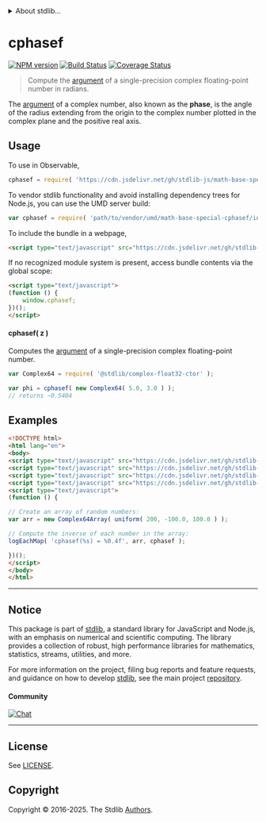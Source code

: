 <!--

@license Apache-2.0

Copyright (c) 2025 The Stdlib Authors.

Licensed under the Apache License, Version 2.0 (the "License");
you may not use this file except in compliance with the License.
You may obtain a copy of the License at

   http://www.apache.org/licenses/LICENSE-2.0

Unless required by applicable law or agreed to in writing, software
distributed under the License is distributed on an "AS IS" BASIS,
WITHOUT WARRANTIES OR CONDITIONS OF ANY KIND, either express or implied.
See the License for the specific language governing permissions and
limitations under the License.

-->


<details>
  <summary>
    About stdlib...
  </summary>
  <p>We believe in a future in which the web is a preferred environment for numerical computation. To help realize this future, we've built stdlib. stdlib is a standard library, with an emphasis on numerical and scientific computation, written in JavaScript (and C) for execution in browsers and in Node.js.</p>
  <p>The library is fully decomposable, being architected in such a way that you can swap out and mix and match APIs and functionality to cater to your exact preferences and use cases.</p>
  <p>When you use stdlib, you can be absolutely certain that you are using the most thorough, rigorous, well-written, studied, documented, tested, measured, and high-quality code out there.</p>
  <p>To join us in bringing numerical computing to the web, get started by checking us out on <a href="https://github.com/stdlib-js/stdlib">GitHub</a>, and please consider <a href="https://opencollective.com/stdlib">financially supporting stdlib</a>. We greatly appreciate your continued support!</p>
</details>

# cphasef

[![NPM version][npm-image]][npm-url] [![Build Status][test-image]][test-url] [![Coverage Status][coverage-image]][coverage-url] <!-- [![dependencies][dependencies-image]][dependencies-url] -->

> Compute the [argument][complex-number-argument] of a single-precision complex floating-point number in radians.

<section class="intro">

The [argument][complex-number-argument] of a complex number, also known as the **phase**, is the angle of the radius extending from the origin to the complex number plotted in the complex plane and the positive real axis.

</section>

<!-- /.intro -->



<section class="usage">

## Usage

To use in Observable,

```javascript
cphasef = require( 'https://cdn.jsdelivr.net/gh/stdlib-js/math-base-special-cphasef@umd/browser.js' )
```

To vendor stdlib functionality and avoid installing dependency trees for Node.js, you can use the UMD server build:

```javascript
var cphasef = require( 'path/to/vendor/umd/math-base-special-cphasef/index.js' )
```

To include the bundle in a webpage,

```html
<script type="text/javascript" src="https://cdn.jsdelivr.net/gh/stdlib-js/math-base-special-cphasef@umd/browser.js"></script>
```

If no recognized module system is present, access bundle contents via the global scope:

```html
<script type="text/javascript">
(function () {
    window.cphasef;
})();
</script>
```

#### cphasef( z )

Computes the [argument][complex-number-argument] of a single-precision complex floating-point number.

```javascript
var Complex64 = require( '@stdlib/complex-float32-ctor' );

var phi = cphasef( new Complex64( 5.0, 3.0 ) );
// returns ~0.5404
```

</section>

<!-- /.usage -->

<section class="examples">

## Examples

<!-- eslint no-undef: "error" -->

```html
<!DOCTYPE html>
<html lang="en">
<body>
<script type="text/javascript" src="https://cdn.jsdelivr.net/gh/stdlib-js/array-complex64@umd/browser.js"></script>
<script type="text/javascript" src="https://cdn.jsdelivr.net/gh/stdlib-js/random-array-uniform@umd/browser.js"></script>
<script type="text/javascript" src="https://cdn.jsdelivr.net/gh/stdlib-js/console-log-each-map@umd/browser.js"></script>
<script type="text/javascript" src="https://cdn.jsdelivr.net/gh/stdlib-js/math-base-special-cphasef@umd/browser.js"></script>
<script type="text/javascript">
(function () {

// Create an array of random numbers:
var arr = new Complex64Array( uniform( 200, -100.0, 100.0 ) );

// Compute the inverse of each number in the array:
logEachMap( 'cphasef(%s) = %0.4f', arr, cphasef );

})();
</script>
</body>
</html>
```

</section>

<!-- /.examples -->

<!-- C interface documentation. -->



<!-- Section for related `stdlib` packages. Do not manually edit this section, as it is automatically populated. -->

<section class="related">

</section>

<!-- /.related -->

<!-- Section for all links. Make sure to keep an empty line after the `section` element and another before the `/section` close. -->


<section class="main-repo" >

* * *

## Notice

This package is part of [stdlib][stdlib], a standard library for JavaScript and Node.js, with an emphasis on numerical and scientific computing. The library provides a collection of robust, high performance libraries for mathematics, statistics, streams, utilities, and more.

For more information on the project, filing bug reports and feature requests, and guidance on how to develop [stdlib][stdlib], see the main project [repository][stdlib].

#### Community

[![Chat][chat-image]][chat-url]

---

## License

See [LICENSE][stdlib-license].


## Copyright

Copyright &copy; 2016-2025. The Stdlib [Authors][stdlib-authors].

</section>

<!-- /.stdlib -->

<!-- Section for all links. Make sure to keep an empty line after the `section` element and another before the `/section` close. -->

<section class="links">

[npm-image]: http://img.shields.io/npm/v/@stdlib/math-base-special-cphasef.svg
[npm-url]: https://npmjs.org/package/@stdlib/math-base-special-cphasef

[test-image]: https://github.com/stdlib-js/math-base-special-cphasef/actions/workflows/test.yml/badge.svg?branch=main
[test-url]: https://github.com/stdlib-js/math-base-special-cphasef/actions/workflows/test.yml?query=branch:main

[coverage-image]: https://img.shields.io/codecov/c/github/stdlib-js/math-base-special-cphasef/main.svg
[coverage-url]: https://codecov.io/github/stdlib-js/math-base-special-cphasef?branch=main

<!--

[dependencies-image]: https://img.shields.io/david/stdlib-js/math-base-special-cphasef.svg
[dependencies-url]: https://david-dm.org/stdlib-js/math-base-special-cphasef/main

-->

[chat-image]: https://img.shields.io/gitter/room/stdlib-js/stdlib.svg
[chat-url]: https://app.gitter.im/#/room/#stdlib-js_stdlib:gitter.im

[stdlib]: https://github.com/stdlib-js/stdlib

[stdlib-authors]: https://github.com/stdlib-js/stdlib/graphs/contributors

[umd]: https://github.com/umdjs/umd
[es-module]: https://developer.mozilla.org/en-US/docs/Web/JavaScript/Guide/Modules

[deno-url]: https://github.com/stdlib-js/math-base-special-cphasef/tree/deno
[deno-readme]: https://github.com/stdlib-js/math-base-special-cphasef/blob/deno/README.md
[umd-url]: https://github.com/stdlib-js/math-base-special-cphasef/tree/umd
[umd-readme]: https://github.com/stdlib-js/math-base-special-cphasef/blob/umd/README.md
[esm-url]: https://github.com/stdlib-js/math-base-special-cphasef/tree/esm
[esm-readme]: https://github.com/stdlib-js/math-base-special-cphasef/blob/esm/README.md
[branches-url]: https://github.com/stdlib-js/math-base-special-cphasef/blob/main/branches.md

[stdlib-license]: https://raw.githubusercontent.com/stdlib-js/math-base-special-cphasef/main/LICENSE

[complex-number-argument]: https://en.wikipedia.org/wiki/Argument_%28complex_analysis%29

<!-- <related-links> -->

<!-- </related-links> -->

</section>

<!-- /.links -->
